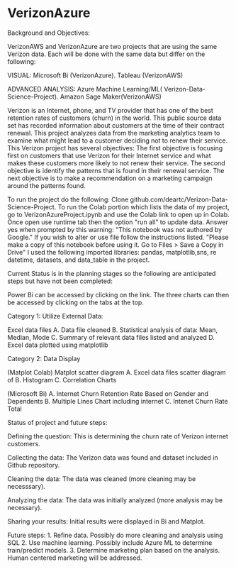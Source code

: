 # VerizonAzure

Background and Objectives:

VerizonAWS and VerizonAzure are two projects that are using the same Verizon  data. 
Each will be done with the same data but differ on the following:

VISUAL:
Microsoft Bi (VerizonAzure).                       Tableau (VerizonAWS)     


ADVANCED ANALYSIS:
Azure Machine Learning/ML( Verizon-Data-Science-Project).          Amazon Sage Maker(VerizonAWS)
 
 

Verizon is an Internet, phone, and TV provider that has one of the best retention rates of customers (churn) in the world. This public source data set has recorded information about customers at the time of their contract renewal. This project analyzes data from the marketing analytics team to examine what might lead to a customer deciding not to renew their service.
This Verizon project has several objectives: The first objective is focusing first on customers that use Verizon for their Internet service and what makes these customers more likely to not renew their service. The second objective is identify the patterns that is found in their renewal service. The next objective is to make a recommendation on a marketing campaign around the patterns found.

To run the project do the following: Clone github.com/deartc/Verizon-Data-Science-Project. To run the Colab portion which lists the data of my project, go to VerizonAzureProject.ipynb and use the Colab link to open up in Colab. Once open use runtime tab then the option "run all" to update data. Answer yes when prompted by this warning: "This notebook was not authored by Google." If you wish to alter or use file follow the instructions listed. "Please make a copy of this notebook before using it. Go to Files > Save a Copy in Drive" I used the following imported libraries: pandas, matplotlib,sns, re datetime, datasets, and data_table in the project.


Current Status is in the planning stages so the following are anticipated steps but have not been completed:

Power Bi can be accessed by clicking on the link. The three charts can then be accessed by clicking on the tabs at the top.

Category 1: Utilize External Data:

Excel data files A. Data file cleaned B. Statistical analysis of data: Mean, Median, Mode C. Summary of relevant data files listed and analyzed D. Excel data plotted using matplotlib

Category 2: Data Display

(Matplot Colab) Matplot scatter diagram A. Excel data files scatter diagram of B. Histogram C. Correlation Charts

(Microsoft Bi)  A. Internet Churn Retention Rate Based on Gender and Dependents B. Multiple Lines Chart including internet C. Intenet Churn Rate Total



Status of project and future steps:

Defining the question: This is determining the churn rate of Verizon internet customers.

Collecting the data: The Verizon data was found and dataset included in Github repository.

Cleaning the data: The data was cleaned (more cleaning may be necesssary).

Analyzing the data: The data was initially analyzed (more analysis may be necessary).

Sharing your results: Initial results were displayed in Bi and Matplot.  


Future steps: 1. Refine data. Possibly do more cleaning and analysis using  SQL 2. Use machine learning. Possibly include Azure ML  to determine train/predict models. 3. Determine marketing plan based on the analysis. Human centered marketing will be addressed.

